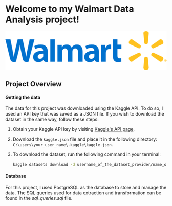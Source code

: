 # Welcome to my Walmart Data Analysis project!
![Walmart Logo](walmart_logo.png)

## Project Overview

#### Getting the data
The data for this project was downloaded using the Kaggle API. To do so, I used an API key that was saved as a JSON file. If you wish to download the dataset in the same way, follow these steps:
1. Obtain your Kaggle API key by visiting [Kaggle's API page](https://www.kaggle.com/docs/api).
2. Download the `kaggle.json` file and place it in the following directory: `C:\users\your_user_name\.kaggle\kaggle.json`.
3. To download the dataset, run the following command in your terminal:

   ```bash
   kaggle datasets download -d username_of_the_dataset_provider/name_of_the_dataset_on_kaggle

#### Database
For this project, I used PostgreSQL as the database to store and manage the data. The SQL queries used for data extraction and transformation can be found in the *sql_queries.sql* file.

